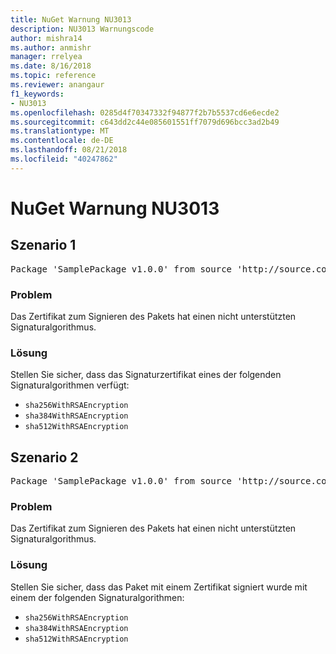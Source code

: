 ```yaml
---
title: NuGet Warnung NU3013
description: NU3013 Warnungscode
author: mishra14
ms.author: anmishr
manager: rrelyea
ms.date: 8/16/2018
ms.topic: reference
ms.reviewer: anangaur
f1_keywords:
- NU3013
ms.openlocfilehash: 0285d4f70347332f94877f2b7b5537cd6e6ecde2
ms.sourcegitcommit: c643dd2c44e085601551ff7079d696bcc3ad2b49
ms.translationtype: MT
ms.contentlocale: de-DE
ms.lasthandoff: 08/21/2018
ms.locfileid: "40247862"
---
```

# <a name="nuget-warning-nu3013"></a>NuGet Warnung NU3013

## <a name="scenario-1"></a>Szenario 1

<pre>Package 'SamplePackage v1.0.0' from source 'http://source.com/index.json': The signing certificate has an unsupported signature algorithm.</pre>

### <a name="issue"></a>Problem

Das Zertifikat zum Signieren des Pakets hat einen nicht unterstützten Signaturalgorithmus.


### <a name="solution"></a>Lösung

Stellen Sie sicher, dass das Signaturzertifikat eines der folgenden Signaturalgorithmen verfügt: 
* `sha256WithRSAEncryption`
* `sha384WithRSAEncryption`
* `sha512WithRSAEncryption`



## <a name="scenario-2"></a>Szenario 2

<pre>Package 'SamplePackage v1.0.0' from source 'http://source.com/index.json': The primary signature's certificate has an unsupported signature algorithm.</pre>

### <a name="issue"></a>Problem

Das Zertifikat zum Signieren des Pakets hat einen nicht unterstützten Signaturalgorithmus.


### <a name="solution"></a>Lösung

Stellen Sie sicher, dass das Paket mit einem Zertifikat signiert wurde mit einem der folgenden Signaturalgorithmen: 
* `sha256WithRSAEncryption`
* `sha384WithRSAEncryption`
* `sha512WithRSAEncryption`


